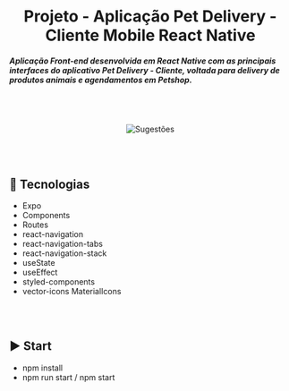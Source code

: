 <div align="center"> 
  
# Projeto - Aplicação Pet Delivery - Cliente Mobile React Native
  
</div>


<h5> Aplicação Front-end desenvolvida em React Native com as principais interfaces do aplicativo Pet Delivery - Cliente, voltada para delivery de produtos animais e agendamentos em Petshop.
</h5>

<br><br>

<div align="center">
  
![Sugestões](https://user-images.githubusercontent.com/55507831/196058388-c562b589-3b76-4a1a-9e6c-6187f42003cd.png)
  
</div>

<br><br>

## :rocket: Tecnologias
<ul>
  <li>Expo</li>
  <li>Components</li>
  <li>Routes</li>
  <li>react-navigation</li>
  <li>react-navigation-tabs</li>
  <li>react-navigation-stack</li>
  <li>useState</li>
  <li>useEffect</li>
  <li>styled-components</li>
  <li>vector-icons MaterialIcons</li>
</ul>

<br><br>

## :arrow_forward: Start
<ul>
  <li>npm install</li>
  <li>npm run start / npm start</li>
</ul>

<br><br>
